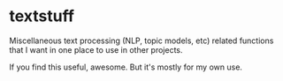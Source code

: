 # textstuff

Miscellaneous text processing (NLP, topic models, etc) related functions that I want in one place to use in other projects.

If you find this useful, awesome. But it's mostly for my own use.

